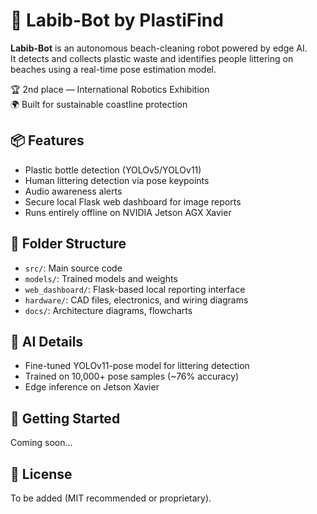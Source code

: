 # 🤖 Labib-Bot by PlastiFind

**Labib-Bot** is an autonomous beach-cleaning robot powered by edge AI.  
It detects and collects plastic waste and identifies people littering on beaches using a real-time pose estimation model.

🏆 2nd place — International Robotics Exhibition  
🌍 Built for sustainable coastline protection

## 📦 Features

- Plastic bottle detection (YOLOv5/YOLOv11)
- Human littering detection via pose keypoints
- Audio awareness alerts
- Secure local Flask web dashboard for image reports
- Runs entirely offline on NVIDIA Jetson AGX Xavier

## 📁 Folder Structure
- `src/`: Main source code
- `models/`: Trained models and weights
- `web_dashboard/`: Flask-based local reporting interface
- `hardware/`: CAD files, electronics, and wiring diagrams
- `docs/`: Architecture diagrams, flowcharts

## 🧠 AI Details
- Fine-tuned YOLOv11-pose model for littering detection
- Trained on 10,000+ pose samples (~76% accuracy)
- Edge inference on Jetson Xavier

## 🚀 Getting Started
Coming soon…

## 📄 License
To be added (MIT recommended or proprietary).

